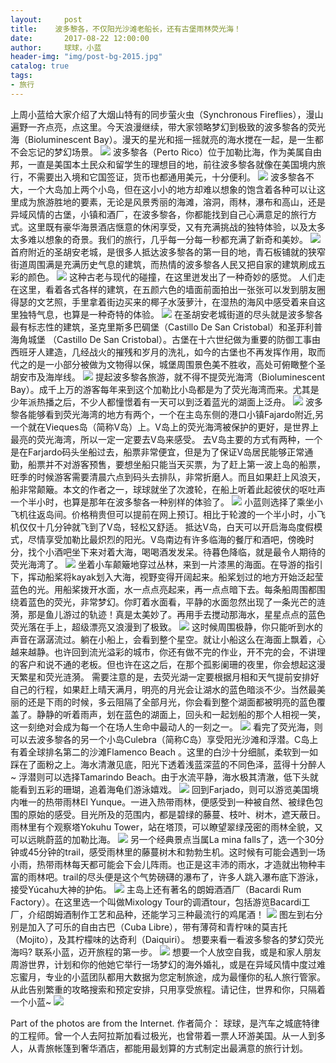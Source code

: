```yaml
---
layout:     post
title:    波多黎各，不仅阳光沙滩老船长，还有古堡雨林荧光海！
date:       2017-08-22 12:00:00
author:     球球，小蓝
header-img: "img/post-bg-2015.jpg"
catalog: true
tags:
- 旅行
---
```

上周小蓝给大家介绍了大烟山特有的同步萤火虫（Synchronous Fireflies），漫山遍野一齐点亮，点这里。今天浪漫继续，带大家领略梦幻到极致的波多黎各的荧光海（Bioluminescent Bay）。漫天的星光和摇一摇就亮的海水搅在一起，是一生都不会忘记的梦幻场景。
![](http://ou5i4urqa.bkt.clouddn.com//puertorico/FullSizeRender%20173.jpg)
波多黎各（Perto Rico）位于加勒比海，作为美属自由邦，一直是美国本土民众和留学生的理想目的地，前往波多黎各就像在美国境内旅行，不需要出入境和它国签证，货币也都通用美元，十分便利。
![](http://ou5i4urqa.bkt.clouddn.com//puertorico/FullSizeRender%20179.jpg)
        波多黎各不大，一个大岛加上两个小岛，但在这小小的地方却难以想象的饱含着各种可以让这里成为旅游胜地的要素，无论是风景秀丽的海滩，溶洞，雨林，瀑布和高山，还是异域风情的古堡，小镇和酒厂，在波多黎各，你都能找到自己心满意足的旅行方式。这里既有豪华海景酒店惬意的休闲享受，又有充满挑战的独特体验，以及太多太多难以想象的奇景。我们的旅行，几乎每一分每一秒都充满了新奇和美妙。
![](http://ou5i4urqa.bkt.clouddn.com//puertorico/FullSizeRender%20176.jpg)
首府附近的圣胡安老城，是很多人抵达波多黎各的第一目的地，青石板铺就的狭窄街道周围满是充满历史气息的建筑，而热情的波多黎各人民又把自家的建筑刷成五彩的颜色。
![](http://ou5i4urqa.bkt.clouddn.com//puertorico/%E7%B2%98%E8%B4%B4%E5%9B%BE%E7%89%87_20170819215438.jpg)
        这种古老与现代的碰撞，在这里迸发出了一种奇妙的感觉。 人们走在这里，看着各式各样的建筑，在五颜六色的墙面前面拍出一张张可以发到朋友圈得瑟的文艺照，手里拿着街边买来的椰子水菠萝汁，在湿热的海风中感受着来自这里独特气息，也算是一种奇特的体验。
![](http://ou5i4urqa.bkt.clouddn.com//puertorico/FullSizeRender%20181.jpg)
        在圣胡安老城街道的尽头就是波多黎各最有标志性的建筑，圣克里斯多巴碉堡（Castillo De San Cristobal）和圣菲利普海角城堡 （Castillo De San Cristobal）。古堡在十六世纪做为重要的防御工事由西班牙人建造，几经战火的摧残和岁月的洗礼，如今的古堡也不再发挥作用，取而代之的是一小部分被做为文物得以保，城堡周围景色美不胜收，高处可俯瞰整个圣胡安市及海岸线。
![](http://ou5i4urqa.bkt.clouddn.com//puertorico/FullSizeRender%20178.jpg)
提起波多黎各旅游，就不得不提荧光海湾（Bioluminescent Bay）。成千上万的游客每年来到这个加勒比小岛都是为了荧光海湾而来。尤其是少年派热播之后，不少人都憧憬着有一天可以到泛着蓝光的湖面上泛舟。
![](http://ou5i4urqa.bkt.clouddn.com//puertorico/%E7%B2%98%E8%B4%B4%E5%9B%BE%E7%89%87_20170819231041.jpg)
        波多黎各能够看到荧光海湾的地方有两个，一个在主岛东侧的港口小镇Fajardo附近,另一个就在Vieques岛（简称V岛）上。V岛上的荧光海湾被保护的更好，是世界上最亮的荧光海湾，所以一定一定要去V岛来感受。
去V岛主要的方式有两种，一个是在Farjardo码头坐船过去，船票非常便宜，但是为了保证V岛居民能够正常通勤，船票并不对游客预售，要想坐船只能当天买票，为了赶上第一波上岛的船票，旺季的时候游客需要清晨六点到码头去排队，非常折磨人。而且如果赶上风浪天，船非常颠簸。本文的作者之一，球球就坐了次渡轮，在船上听着此起彼伏的呕吐声一个半小时，也算是那年在波多黎各一种别样的体验了。
![](http://ou5i4urqa.bkt.clouddn.com//puertorico/%E7%B2%98%E8%B4%B4%E5%9B%BE%E7%89%87_20170819231428.jpg)
小蓝则选择了乘坐小飞机往返岛间。价格稍贵但可以提前在网上预订。相比于轮渡的一个半小时，小飞机仅仅十几分钟就飞到了V岛，轻松又舒适。
抵达V岛，白天可以开启海岛度假模式，尽情享受加勒比最炽烈的阳光。V岛南边有许多临海的餐厅和酒吧，傍晚时分，找个小酒吧坐下来对着大海，喝喝酒发发呆。待暮色降临，就是最令人期待的荧光海湾了。
![](http://ou5i4urqa.bkt.clouddn.com//puertorico/FullSizeRender%20173.jpg)
        坐着小车颠簸地穿过丛林，来到一片漆黑的海面。在导游的指引下，挥动船桨将kayak划入大海，视野变得开阔起来。船桨划过的地方开始泛起莹蓝色的光。用船桨拨开水面，水一点点亮起来，再一点点暗下去。每条船周围都围绕着蓝色的荧光，非常梦幻。你盯着水面看，平静的水面忽然出现了一条光芒的涟漪，那是鱼儿游过的轨迹！真是太美妙了。再用手去搅动那海水，星星点点的蓝色荧光落在手上，超级漂亮又浪漫到了极致。
![](http://ou5i4urqa.bkt.clouddn.com//puertorico/FullSizeRender%20174.jpg)
这时候周围极静，你只能听到水的声音在潺潺流过。躺在小船上，会看到整个星空。就让小船这么在海面上飘着，心越来越静。也许回到流光溢彩的城市，你还有做不完的作业，开不完的会，不讲理的客户和说不通的老板。但也许在这之后，在那个孤影阑珊的夜里，你会想起这漫天繁星和荧光涟漪。
需要注意的是，去荧光湖一定要根据月相和天气提前安排好自己的行程，如果赶上晴天满月，明亮的月光会让湖水的蓝色暗淡不少。当然最美丽的还是下雨的时候，多云阻隔了全部月光，你会看到整个湖面都被明亮的蓝色覆盖了。静静的听着雨声，划在蓝色的湖面上，回头和一起划船的那个人相视一笑，这一刻绝对会成为每一个在场人生命中最动人的一刻之一。
![](http://ou5i4urqa.bkt.clouddn.com//puertorico/IMG_3716.jpg)
看完了荧光海，则可以去波多黎各的另一个小岛Culebra（简称C岛）享受阳光沙滩和浮潜。C岛上有着全球排名第二的沙滩Flamenco Beach 。这里的白沙十分细腻，柔软到一如踩在了面粉之上。海水清澈见底，阳光下透着浅蓝深蓝的不同色泽，蓝得十分醉人~
浮潜则可以选择Tamarindo Beach。由于水流平静，海水极其清澈，低下头就能看到五彩的珊瑚，追着海龟们游泳嬉戏。
![](http://ou5i4urqa.bkt.clouddn.com//puertorico/FullSizeRender%20183.jpg)
回到Farjado，则可以游览美国境内唯一的热带雨林El Yunque。一进入热带雨林，便感受到一种被自然、被绿色包围的原始的感受。目光所及的范围内，都是碧绿的藤蔓、枝叶、树木，遮天蔽日。雨林里有个观察塔Yokuhu Tower，站在塔顶，可以瞭望翠绿茂密的雨林全貌，又可以远眺蔚蓝的加勒比海。
![](http://ou5i4urqa.bkt.clouddn.com//puertorico/FullSizeRender%20184.jpg)
另一个经典景点当属La mina falls了，选一个30分钟或45分钟的trail，感受雨林里的藤蔓树木和勃勃生机。这时候有可能会遇到一场小雨，热带雨林每天都可能会下会儿阵雨。也正是这丰沛的雨水，才造就出物种丰富的雨林吧。trail的尽头便是这个气势磅礴的瀑布了，许多人跳入瀑布底下游泳，接受Yúcahu大神的护佑。
![](http://ou5i4urqa.bkt.clouddn.com//puertorico/FullSizeRender%20185.jpg)
主岛上还有著名的朗姆酒酒厂（Bacardi Rum Factory）。在这里选一个叫做Mixology Tour的调酒tour，包括游览Bacardi工厂，介绍朗姆酒制作工艺和品种，还能学习三种最流行的鸡尾酒！
![](http://ou5i4urqa.bkt.clouddn.com//puertorico/IMG_3723.jpg)
图左到右分别是加入了可乐的自由古巴（Cuba Libre），带有薄荷和青柠味的莫吉托（Mojito），及其柠檬味的达奇利（Daiquiri）。 
想要来看一看波多黎各的梦幻荧光海吗? 联系小蓝，迈开旅程的第一步。
![](http://ou5i4urqa.bkt.clouddn.com//puertorico/%E7%B2%98%E8%B4%B4%E5%9B%BE%E7%89%87_20170819220353.jpg)
想要一个人放空自我，或是和家人朋友周游世界，计划和你的他她它举行一场梦幻的海外婚礼，或是在异域风情中度过难忘蜜月，专业的小蓝团队都用大数据为您定制旅途，成为最懂你的私人旅行管家。从此告别繁重的攻略搜索和预定安排，只用享受旅程。请记住，世界和你，只隔着一个小蓝~
![](http://ou5i4urqa.bkt.clouddn.com//fuji/QR.jpg)

Part of the photos are from the Internet.
作者简介：
球球，是汽车之城底特律的工程师。曾一个人去阿拉斯加看过极光，也曾带着一票人环游美国。从一人到多人，从青旅帐篷到奢华酒店，都能用最划算的方式制定出最满意的旅行计划。



